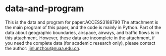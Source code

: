 # data-and-program
This is the data and program for paper:ACCESS3188790
The attachment is the main program of this paper, and the code is mainly in Python.
Part of the data about geographic boundaries, airspace, airways, and traffic flows is in this attachment. 
However, these data are incomplete in the attachment, 
if you need the complete data (for academic research only), 
please contact the author: jinlunzhou@nuaa.edu.cn.

